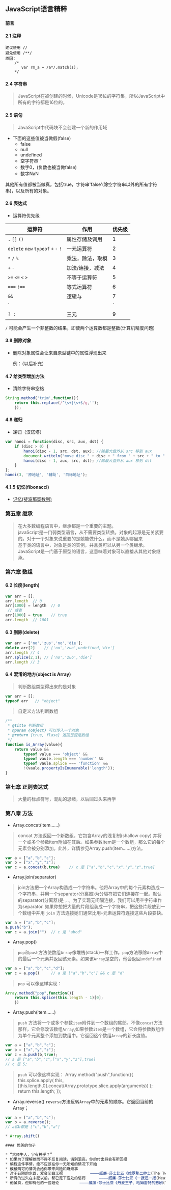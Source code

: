 ## JavaScript语言精粹

#### 前言
#### 2.1 注释

	建议使用 //
	避免使用 /**/
	原因：
		/*
		   var rm_a = /a*/.match(s);
		*/
#### 2.4 字符串
	
 > JavaScript在被创建的时候，Unicode是16位的字符集，所以JavaScript中所有的字符都是16位的。

#### 2.5 语句
	
 > JavaScript中代码块不会创建一个新的作用域

 * 下面的这些值被当做假(false)
 	- false
 	- null 
 	- undefined
 	- 空字符串''
 	- 数字0，(负数也被当做false)
 	- 数字NaN

 其他所有值都被当做真，包括true，字符串'false'(除空字符串以外的所有字符串)，以及所有的对象。

#### 2.6 表达式
 	
* 运算符优先级 

| 运算符  								| 作用				| 优先级 |
| ------------------------------------- | ----------------- | ------ |
|  `.` `[]` `()`  						| 属性存储及调用 	|   1    |
|  `delete` `new` `typeof` `+` `-` `!`  | 一元运算符 		|   2    |
|  `*` `/` `%`  						| 乘法，除法，取模 	|   3    |
|  `+` `-`  							| 加法/连接，减法 	|   4    |
|  `>=` `<=` `<` `>`  					| 不等于运算符 		|   5    |
|  `===` `!==`  						| 等式运算符 		|   6    |
|  `&&`  								| 逻辑与 			|   7    |
|  `||`		  							| 逻辑或 			|   8    |
|  `? : `   							| 三元 				|   9    |

  `/` 可能会产生一个非整数的结果，即使两个运算数都是整数(计算机精度问题)

#### 3.8 删除对象
	
 * 删除对象属性会让来自原型链中的属性浮现出来

	例：（以后补充）

#### 4.7 给类型增加方法

 * 清除字符串空格

```javascript
String.method('trim',function(){
	return this.replace(/^\s+|\s+$/g,'');
	});
```

#### 4.8 递归 

 * 递归（汉诺塔）

```javascript
var hanoi = function(disc, src, aux, dst) {
	if (disc > 0) {
		hanoi(disc - 1, src, dst, aux); //除最大盘外从 src 移到 aux
		document.writeln("move disc " + disc + " from " + src + " to " + dst); //最大盘从 src 移到 dst
		hanoi(disc - 1, aux, src, dst); //除最大盘外从 aux 移到 dst
	}
};
hanoi(3, '原地址', '辅助', '目标地址');
```

#### 4.1.5 记忆(fibonacci)
	
  * [ 记忆(斐波那契数列) ](Demo/fibonacci.html)

### 第五章 继承

> 在大多数编程语言中，继承都是一个重要的主题。  
> javaScript是一门弱类型语言，从不需要类型转换。对象的起源是无关紧要的。对于一个对象来说重要的是她能做什么，而不是她从哪里来  
> 基于类的语言中，对象是类的实例，并且类可以从另一个类继承。JavaScript是一门基于原型的语言，这意味着对象可以直接从其他对象继承。  

### 第六章 数组

#### 6.2 长度(length)
```javascript
var arr = [];
arr.length  // 0
arr[1000] = length  // 0
 // 或者
arr[1000] = true    // true
arr.length  // 1001
```
#### 6.3 删除(delete)
```javascript
var arr = ['no','zuo','no','die'];
delete arr[2]  	 // ['no','zuo',undefined,'die']
arr.length // 4
arr.splice(2,1); // ['no','zuo','die']
arr.length // 3
```
#### 6.4 混淆的地方(object is Array)
> 判断数组类型得出来的是对象
```javascript
var arr = [];
typeof arr   // "object"
```
> 自定义方法判断数组
```javascript
/**
 * @title 判断数组
 * @param {object} 可以传入一个对象
 * @return {true, flase} 返回是否是数组
 */
function is_Array(value){
	return value &&
		typeof value === 'object' &&
		typeof vaule.length === 'number' &&
		typeof vaule.splice === 'function' &&
		!(vaule.propertyIsEnumerable('length'));
}
```

### 第七章 正则表达式
> 大量的标点符号，混乱的思绪，以后回过头来再学

### 第八章 方法

* Array.concat(item……)

> concat 方法返回一个新数组，它包含Array的浅复制(shallow copy) 并将一个或多个参数item附加在其后。如果参数item是一个数组，那么它的每个元素会被分别添加。此外，详情参见Array.push(item……)方法。

```JavaScript
var a = ["a","b","c"];
var b = ["x","y","z"];
var c = a.concat(b,true)  	// c 是 ["a","b","c","x","y","z",true]
```
* Array.join(separator)

> join方法把一个Array构造成一个字符串。他将Array中的每个元素构造成一个字符串，并用一个separator(分离器)为分隔符把它们连接在一起。默认的separator(分离器)是 `,` 。为了实现无间隔连接，我们可以用空字符串作为separator.
> 如果你想把大量的片段组装成一个字符串，把这些片段放到一个数组中并用 `join` 方法连接她们通常比用`+`元素运算符连接这些片段要快。

```JavaScript
var a = ["a","b","c"];
a.push("b");
var c = a.join("") 	// c 是 "abcd"
```
* Array.pop()

> `pop`和`push`方法使数组`Array`像堆栈(stack)一样工作。`pop`方法移除`Array`中的最后一个元素并返回该元素。如果该`Array`是空的，他会返回`undefined`
```JavaScript
var a = ["a","b","c","d"];
var c = a.pop() 	// a 是 ["a","b","c"] && c 是 "d"
```
> `pop` 可以像这样实现：
```JavaScript 
Array.method("pop",function(){
	return this.splice(this.length - 1)[0];
	})
```

* Array.push(item……)

> `push` 方法将一个或多个参数`item`附件到一个数组的尾部。不像`concat`方法那样，它会修改该数组`Array`,如果参数`item`是一个数组，它会将参数数组作为单个元素整个添加到数组中。它返回这个数组`Array`的新长度值。
```JavaScript
var a = ["a","b","c"];
var b = ["x","y","z"];
var c = a.push(b,true);
// a 是 ["a","b","c",["x","y","z"],true]
// c 是 5;
```
> `psuh` 可以像这样实现：
Array.method("push",function(){
	this.splice.apply(
			this,
			[this.length,0].concat(Array.prototype.slice.apply(arguments))
		);
		return this.length;
});

* Array.reverse()
`reverse`方法反转`Array`中的元素的顺序。它返回当前的Array；

```JavaScript
var a = ["a","b","c"];
var b = a.reverse();
// a和b都是 ["c","b","a"]

* Array.shift()

#### 优美的句子

* “大师牛人，宁有种乎？”
* 如果为了理解她而不得不反复阅读，请别沮丧。你的付出将会有所回报
* 编程这件事情，绝不应该在你一无所知的情况下开始
* 模棱两可的情况会给你带来风险和麻烦事
* 对于丑陋的东西，爱会闭目无视 			————威廉·莎士比亚《维罗那二绅士(The Two Gentlemen of Verona)》
* 所有的过失在未犯以前，都已定下应处的惩罚 		————威廉·莎士比亚《一报还一报(Measure for Measure)》
* 他虽疯，但却有他的一套理论 		————威廉·莎士比亚《丹麦王子、哈姆雷特的悲剧(The Tragedy of Hamlet,Prince of Denmark)》
